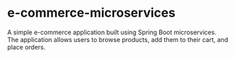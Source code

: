 # e-commerce-microservices
A simple e-commerce application built using Spring Boot microservices. The application allows users to browse products, add them to their cart, and place orders.
